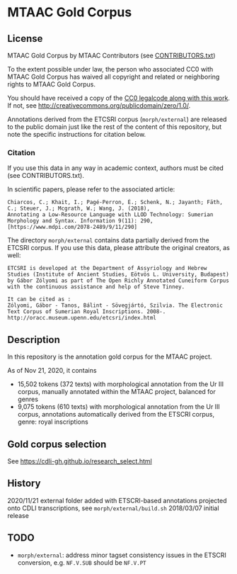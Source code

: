 # MTAAC Gold Corpus

## License
MTAAC Gold Corpus by MTAAC Contributors (see [CONTRIBUTORS.txt](https://github.com/cdli-gh/mtaac_gold_corpus/blob/master/CONTRIBUTORS.txt))

To the extent possible under law, the person who associated CC0 with MTAAC Gold Corpus has waived all copyright and related or neighboring rights to MTAAC Gold Corpus.

You should have received a copy of the [CC0 legalcode along with this work](https://github.com/cdli-gh/mtaac_gold_corpus/blob/master/LICENSE).  If not, see <http://creativecommons.org/publicdomain/zero/1.0/>.

Annotations derived from the ETCSRI corpus (`morph/external`) are released to the public domain just like the rest of the content of this repository, but note the specific instructions for citation below.

### Citation
If you use this data in any way in academic context, authors must be cited (see CONTRIBUTORS.txt). 

In scientific papers, please refer to the associated article:

	Chiarcos, C.; Khait, I.; Pagé-Perron, É.; Schenk, N.; Jayanth; Fäth, C.; Steuer, J.; Mcgrath, W.; Wang, J. (2018), 
	Annotating a Low-Resource Language with LLOD Technology: Sumerian Morphology and Syntax. Information 9(11): 290, 
	[https://www.mdpi.com/2078-2489/9/11/290]

The directory `morph/external` contains data partially derived from the ETCSRI corpus. If you use this data, please attribute the original creators, as well:

	ETCSRI is developed at the Department of Assyriology and Hebrew Studies (Institute of Ancient Studies, Eötvös L. University, Budapest) 
	by Gábor Zólyomi as part of The Open Richly Annotated Cuneiform Corpus with the continuous assistance and help of Steve Tinney. 
	
	It can be cited as :
	Zólyomi, Gábor - Tanos, Bálint - Sövegjártó, Szilvia. The Electronic Text Corpus of Sumerian Royal Inscriptions. 2008-. 
	http://oracc.museum.upenn.edu/etcsri/index.html

## Description
In this repository is the annotation gold corpus for the MTAAC project.

As of Nov 21, 2020, it contains
- 15,502 tokens (372 texts) with morphological annotation from the Ur III corpus, manually annotated within the MTAAC project, balanced for genres
- 9,075 tokens (610 texts) with morphological annotation from the Ur III corpus, annotations automatically derived from the ETSCRI corpus, genre: royal inscriptions

## Gold corpus selection
See https://cdli-gh.github.io/research_select.html

## History
2020/11/21 external folder added with ETSCRI-based annotations projected onto CDLI transcriptions, see `morph/external/build.sh`
2018/03/07 initial release

## TODO
- `morph/external`: address minor tagset consistency issues in the ETSCRI conversion, e.g. `NF.V.SUB` should be `NF.V.PT`